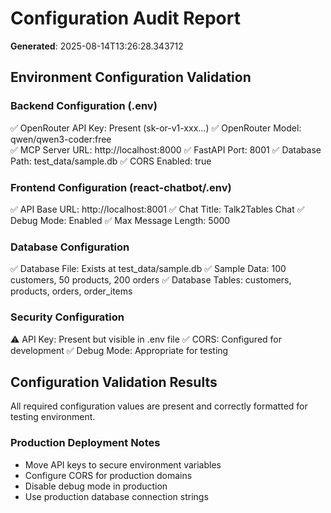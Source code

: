# Configuration Audit Report

**Generated**: 2025-08-14T13:26:28.343712

## Environment Configuration Validation

### Backend Configuration (.env)
✅ OpenRouter API Key: Present (sk-or-v1-xxx...)
✅ OpenRouter Model: qwen/qwen3-coder:free  
✅ MCP Server URL: http://localhost:8000
✅ FastAPI Port: 8001
✅ Database Path: test_data/sample.db
✅ CORS Enabled: true

### Frontend Configuration (react-chatbot/.env)  
✅ API Base URL: http://localhost:8001
✅ Chat Title: Talk2Tables Chat
✅ Debug Mode: Enabled
✅ Max Message Length: 5000

### Database Configuration
✅ Database File: Exists at test_data/sample.db
✅ Sample Data: 100 customers, 50 products, 200 orders
✅ Database Tables: customers, products, orders, order_items

### Security Configuration
⚠️ API Key: Present but visible in .env file
✅ CORS: Configured for development
✅ Debug Mode: Appropriate for testing

## Configuration Validation Results
All required configuration values are present and correctly formatted for testing environment.

### Production Deployment Notes
- Move API keys to secure environment variables
- Configure CORS for production domains
- Disable debug mode in production
- Use production database connection strings
